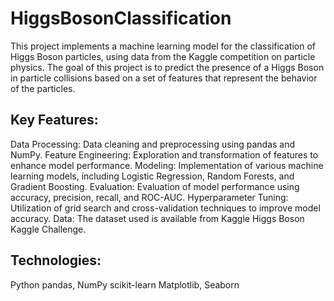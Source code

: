 # HiggsBosonClassification
This project implements a machine learning model for the classification of Higgs Boson particles, using data from the Kaggle competition on particle physics. The goal of this project is to predict the presence of a Higgs Boson in particle collisions based on a set of features that represent the behavior of the particles.

## Key Features:
Data Processing: Data cleaning and preprocessing using pandas and NumPy.
Feature Engineering: Exploration and transformation of features to enhance model performance.
Modeling: Implementation of various machine learning models, including Logistic Regression, Random Forests, and Gradient Boosting.
Evaluation: Evaluation of model performance using accuracy, precision, recall, and ROC-AUC.
Hyperparameter Tuning: Utilization of grid search and cross-validation techniques to improve model accuracy.
Data:
The dataset used is available from Kaggle Higgs Boson Kaggle Challenge.
## Technologies:
Python
pandas, NumPy
scikit-learn
Matplotlib, Seaborn
